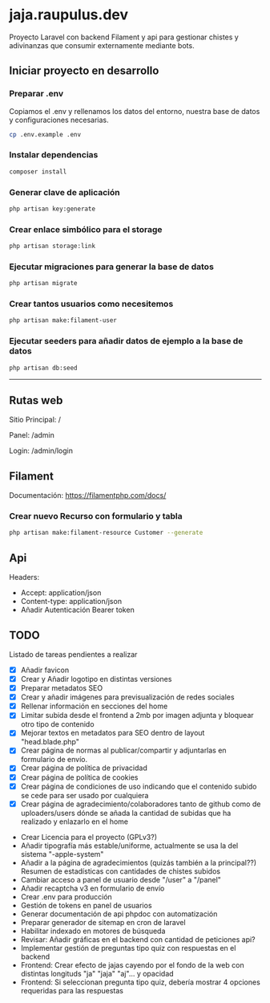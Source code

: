 # jaja.raupulus.dev

Proyecto Laravel con backend Filament y api para gestionar chistes y adivinanzas que consumir externamente mediante bots.

## Iniciar proyecto en desarrollo

### Preparar .env

Copiamos el .env y rellenamos los datos del entorno, nuestra base de datos y configuraciones necesarias.

```bash
cp .env.example .env
```

### Instalar dependencias

```bash
composer install
```

### Generar clave de aplicación

```bash
php artisan key:generate
```

### Crear enlace simbólico para el storage

```bash
php artisan storage:link
```

### Ejecutar migraciones para generar la base de datos

```bash
php artisan migrate
```

### Crear tantos usuarios como necesitemos

```bash
php artisan make:filament-user
```

### Ejecutar seeders para añadir datos de ejemplo a la base de datos

```bash
php artisan db:seed
```

---

## Rutas web

Sitio Principal: /

Panel: /admin

Login: /admin/login


## Filament

Documentación: https://filamentphp.com/docs/

### Crear nuevo Recurso con formulario y tabla

```bash
php artisan make:filament-resource Customer --generate
```


## Api

Headers:

- Accept: application/json
- Content-type: application/json
- Añadir Autenticación Bearer token



## TODO

Listado de tareas pendientes a realizar

- [x] Añadir favicon
- [x] Crear y Añadir logotipo en distintas versiones
- [x] Preparar metadatos SEO
- [x] Crear y añadir imágenes para previsualización de redes sociales
- [x] Rellenar información en secciones del home
- [x] Limitar subida desde el frontend a 2mb por imagen adjunta y bloquear otro tipo de contenido
- [x] Mejorar textos en metadatos para SEO dentro de layout "head.blade.php"
- [x] Crear página de normas al publicar/compartir y adjuntarlas en formulario de envío.
- [x] Crear página de política de privacidad
- [x] Crear página de política de cookies
- [x] Crear página de condiciones de uso indicando que el contenido subido se cede para ser usado por cualquiera
- [x] Crear página de agradecimiento/colaboradores tanto de github como de uploaders/users dónde se añada la cantidad de subidas que ha realizado y enlazarlo en el home
- Crear Licencia para el proyecto (GPLv3?)
- Añadir tipografía más estable/uniforme, actualmente se usa la del sistema "-apple-system"
- Añadir a la página de agradecimientos (quizás también a la principal??) Resumen de estadísticas con cantidades de chistes subidos
- Cambiar acceso a panel de usuario desde "/user" a "/panel"
- Añadir recaptcha v3 en formulario de envío
- Crear .env para producción
- Gestión de tokens en panel de usuarios
- Generar documentación de api phpdoc con automatización
- Preparar generador de sitemap en cron de laravel
- Habilitar indexado en motores de búsqueda
- Revisar: Añadir gráficas en el backend con cantidad de peticiones api?
- Implementar gestión de preguntas tipo quiz con respuestas en el backend
- Frontend: Crear efecto de jajas cayendo por el fondo de la web con distintas longituds "ja" "jaja" "aj"... y opacidad
- Frontend: Si seleccionan pregunta tipo quiz, debería mostrar 4 opciones requeridas para las respuestas

